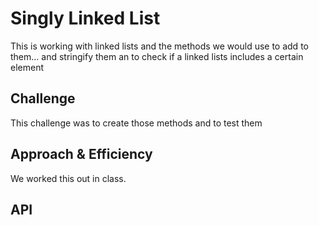 # Singly Linked List
<!-- Short summary or background information -->
This is working with linked lists and the methods we would use to add to them... and stringify them an to check if a linked lists includes a certain element

## Challenge
<!-- Description of the challenge -->
This challenge was to create those methods and to test them

## Approach & Efficiency
<!-- What approach did you take? Why? What is the Big O space/time for this approach? -->
We worked this out in class.

## API
<!-- Description of each method publicly available to your Linked List -->